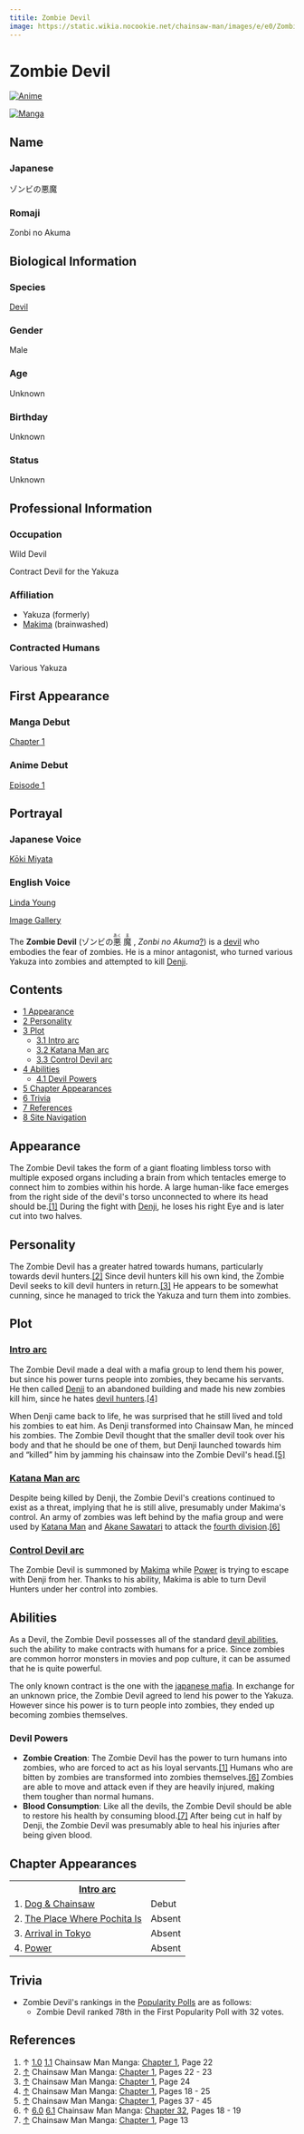 ```yaml
---
titile: Zombie Devil
image: https://static.wikia.nocookie.net/chainsaw-man/images/e/e0/Zombie_Devil_anime.png
---
```


# Zombie Devil

[![Anime](https://static.wikia.nocookie.net/chainsaw-man/images/e/e0/Zombie_Devil_anime.png/revision/latest/scale-to-width-down/340?cb=20221012133524)](https://static.wikia.nocookie.net/chainsaw-man/images/e/e0/Zombie_Devil_anime.png/revision/latest?cb=20221012133524 "Anime")

[![Manga](https://static.wikia.nocookie.net/chainsaw-man/images/9/98/Zombie_Devil.png/revision/latest/scale-to-width-down/340?cb=20220806080733)](https://static.wikia.nocookie.net/chainsaw-man/images/9/98/Zombie_Devil.png/revision/latest?cb=20220806080733 "Manga")

## Name

### Japanese

ゾンビの悪魔

### Romaji

Zonbi no Akuma

## Biological Information

### Species

[Devil](/wiki/Devil "Devil")

### Gender

Male

### Age

Unknown

### Birthday

Unknown

### Status

Unknown

## Professional Information

### Occupation

Wild Devil  

Contract Devil for the Yakuza

### Affiliation

-   Yakuza (formerly)
-   [Makima](/wiki/Makima "Makima") (brainwashed)

### Contracted Humans

Various Yakuza

## First Appearance

### Manga Debut

[Chapter 1](/wiki/Chapter_1 "Chapter 1")

### Anime Debut

[Episode 1](/wiki/Episode_1 "Episode 1")

## Portrayal

### Japanese Voice

[Kōki Miyata](http://en.wikipedia.org/wiki/K%C5%8Dki_Miyata "wikipedia:Kōki Miyata")

### English Voice

[Linda Young](http://en.wikipedia.org/wiki/Linda_Young "wikipedia:Linda Young")

[Image Gallery](/wiki/Zombie_Devil/Image_Gallery "Zombie Devil/Image Gallery")

The **Zombie Devil** (ゾンビの<ruby lang="ja"><rb>悪</rb><rp> (</rp><rt>あく</rt><rp>) </rp></ruby> <ruby lang="ja"><rb>魔</rb><rp> (</rp><rt>ま</rt><rp>) </rp></ruby> , _Zonbi no Akuma_[?](http://en.wikipedia.org/wiki/Help:Installing_Japanese_character_sets "wikipedia:Help:Installing Japanese character sets")) is a [devil](/wiki/Devil "Devil") who embodies the fear of zombies. He is a minor antagonist, who turned various Yakuza into zombies and attempted to kill [Denji](/wiki/Denji "Denji").

## Contents

-   [1 Appearance](#Appearance)
-   [2 Personality](#Personality)
-   [3 Plot](#Plot)
    -   [3.1 Intro arc](#Intro_arc)
    -   [3.2 Katana Man arc](#Katana_Man_arc)
    -   [3.3 Control Devil arc](#Control_Devil_arc)
-   [4 Abilities](#Abilities)
    -   [4.1 Devil Powers](#Devil_Powers)
-   [5 Chapter Appearances](#Chapter_Appearances)
-   [6 Trivia](#Trivia)
-   [7 References](#References)
-   [8 Site Navigation](#Site_Navigation)

## Appearance

The Zombie Devil takes the form of a giant floating limbless torso with multiple exposed organs including a brain from which tentacles emerge to connect him to zombies within his horde. A large human-like face emerges from the right side of the devil's torso unconnected to where its head should be.[\[1\]](#cite_note-Ch1Pg22-1) During the fight with [Denji](/wiki/Denji "Denji"), he loses his right Eye and is later cut into two halves.

## Personality

The Zombie Devil has a greater hatred towards humans, particularly towards devil hunters.[\[2\]](#cite_note-Ch1Pg22_-_23-2) Since devil hunters kill his own kind, the Zombie Devil seeks to kill devil hunters in return.[\[3\]](#cite_note-Ch1Pg24-3) He appears to be somewhat cunning, since he managed to trick the Yakuza and turn them into zombies.

## Plot

### [Intro arc](/wiki/Intro_arc "Intro arc")

The Zombie Devil made a deal with a mafia group to lend them his power, but since his power turns people into zombies, they became his servants. He then called [Denji](/wiki/Denji "Denji") to an abandoned building and made his new zombies kill him, since he hates [devil hunters](/wiki/Devil_Hunter "Devil Hunter").[\[4\]](#cite_note-Ch1Pg18_-_25-4)

When Denji came back to life, he was surprised that he still lived and told his zombies to eat him. As Denji transformed into Chainsaw Man, he minced his zombies. The Zombie Devil thought that the smaller devil took over his body and that he should be one of them, but Denji launched towards him and “killed” him by jamming his chainsaw into the Zombie Devil's head.[\[5\]](#cite_note-Ch1Pg37_-_45-5)

### [Katana Man arc](/wiki/Katana_Man_arc "Katana Man arc")

Despite being killed by Denji, the Zombie Devil's creations continued to exist as a threat, implying that he is still alive, presumably under Makima's control. An army of zombies was left behind by the mafia group and were used by [Katana Man](/wiki/Katana_Man "Katana Man") and [Akane Sawatari](/wiki/Akane_Sawatari "Akane Sawatari") to attack the [fourth division](/wiki/Tokyo_Special_Division_4 "Tokyo Special Division 4").[\[6\]](#cite_note-Ch32Pg18_-_19-6)

### [Control Devil arc](/wiki/Control_Devil_arc "Control Devil arc")

The Zombie Devil is summoned by [Makima](/wiki/Makima "Makima") while [Power](/wiki/Power "Power") is trying to escape with Denji from her. Thanks to his ability, Makima is able to turn Devil Hunters under her control into zombies.

## Abilities

As a Devil, the Zombie Devil possesses all of the standard [devil abilities](/wiki/Devil#General_Abilities "Devil"), such the ability to make contracts with humans for a price. Since zombies are common horror monsters in movies and pop culture, it can be assumed that he is quite powerful.

The only known contract is the one with the [japanese mafia](http://en.wikipedia.org/wiki/Yakuza "wikipedia:Yakuza"). In exchange for an unknown price, the Zombie Devil agreed to lend his power to the Yakuza. However since his power is to turn people into zombies, they ended up becoming zombies themselves.

### Devil Powers

-   **Zombie Creation**: The Zombie Devil has the power to turn humans into zombies, who are forced to act as his loyal servants.[\[1\]](#cite_note-Ch1Pg22-1) Humans who are bitten by zombies are transformed into zombies themselves.[\[6\]](#cite_note-Ch32Pg18_-_19-6) Zombies are able to move and attack even if they are heavily injured, making them tougher than normal humans.
-   **Blood Consumption**: Like all the devils, the Zombie Devil should be able to restore his health by consuming blood.[\[7\]](#cite_note-Ch1Pg13-7) After being cut in half by Denji, the Zombie Devil was presumably able to heal his injuries after being given blood.

## Chapter Appearances

<table><tbody><tr><th colspan="2"><center><a href="/wiki/Intro_arc" title="Intro arc"><span>Intro arc</span></a></center></th></tr><tr><td>1. <a href="/wiki/Chapter_1" title="Chapter 1">Dog &amp; Chainsaw</a></td><td><span>Debut</span></td></tr><tr><td>2. <a href="/wiki/Chapter_2" title="Chapter 2">The Place Where Pochita Is</a></td><td><span>Absent</span></td></tr><tr><td>3. <a href="/wiki/Chapter_3" title="Chapter 3">Arrival in Tokyo</a></td><td><span>Absent</span></td></tr><tr><td>4. <a href="/wiki/Chapter_4" title="Chapter 4">Power</a></td><td><span>Absent</span></td></tr></tbody></table>

## Trivia

-   Zombie Devil's rankings in the [Popularity Polls](/wiki/Popularity_Polls "Popularity Polls") are as follows:
    -   Zombie Devil ranked 78th in the First Popularity Poll with 32 votes.

## References

1.  ↑ [1.0](#cite_ref-Ch1Pg22_1-0) [1.1](#cite_ref-Ch1Pg22_1-1) Chainsaw Man Manga: [Chapter 1](/wiki/Chapter_1 "Chapter 1"), Page 22
2.  [↑](#cite_ref-Ch1Pg22_-_23_2-0) Chainsaw Man Manga: [Chapter 1](/wiki/Chapter_1 "Chapter 1"), Pages 22 - 23
3.  [↑](#cite_ref-Ch1Pg24_3-0) Chainsaw Man Manga: [Chapter 1](/wiki/Chapter_1 "Chapter 1"), Page 24
4.  [↑](#cite_ref-Ch1Pg18_-_25_4-0) Chainsaw Man Manga: [Chapter 1](/wiki/Chapter_1 "Chapter 1"), Pages 18 - 25
5.  [↑](#cite_ref-Ch1Pg37_-_45_5-0) Chainsaw Man Manga: [Chapter 1](/wiki/Chapter_1 "Chapter 1"), Pages 37 - 45
6.  ↑ [6.0](#cite_ref-Ch32Pg18_-_19_6-0) [6.1](#cite_ref-Ch32Pg18_-_19_6-1) Chainsaw Man Manga: [Chapter 32](/wiki/Chapter_32 "Chapter 32"), Pages 18 - 19
7.  [↑](#cite_ref-Ch1Pg13_7-0) Chainsaw Man Manga: [Chapter 1](/wiki/Chapter_1 "Chapter 1"), Page 13